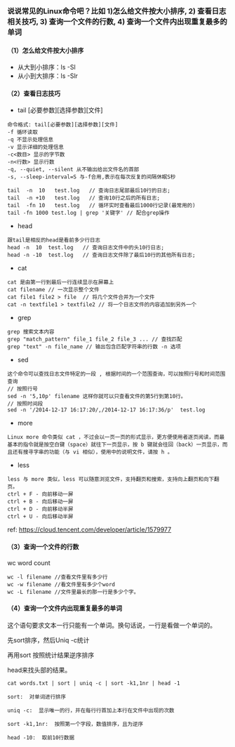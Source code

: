 ### 说说常⻅的Linux命令吧？比如 1)怎么给文件按大小排序, 2) 查看日志相关技巧, 3) 查询一个文件的行数, 4) 查询一个文件内出现重复最多的单词

#### （1）怎么给文件按大小排序

- 从大到小排序：ls -Sl 
- 从小到大排序：ls -Slr

#### （2）查看日志技巧

- tail \[必要参数]\[选择参数][文件]

```
命令格式: tail[必要参数][选择参数][文件]
-f 循环读取
-q 不显示处理信息
-v 显示详细的处理信息
-c<数目> 显示的字节数
-n<行数> 显示行数
-q, --quiet, --silent 从不输出给出文件名的首部
-s, --sleep-interval=S 与-f合用,表示在每次反复的间隔休眠S秒

tail  -n  10   test.log   // 查询日志尾部最后10行的日志;
tail  -n +10   test.log   // 查询10行之后的所有日志;
tail  -fn 10   test.log   // 循环实时查看最后1000行记录(最常用的)
tail -fn 1000 test.log | grep '关键字' // 配合grep操作
```

- head

```
跟tail是相反的head是看前多少行日志
head -n  10  test.log   // 查询日志文件中的头10行日志;
head -n -10  test.log   // 查询日志文件除了最后10行的其他所有日志;
```

- cat

```
cat 是由第一行到最后一行连续显示在屏幕上
cat filename // 一次显示整个文件
cat file1 file2 > file  // 将几个文件合并为一个文件  
cat -n textfile1 > textfile2 // 将一个日志文件的内容追加到另外一个 
```

- grep

```
grep 搜索文本内容
grep "match_pattern" file_1 file_2 file_3 ... // 查找匹配
grep "text" -n file_name // 输出包含匹配字符串的行数 -n 选项
```

- sed

```
这个命令可以查找日志文件特定的一段 , 根据时间的一个范围查询，可以按照行号和时间范围查询
// 按照行号
sed -n '5,10p' filename 这样你就可以只查看文件的第5行到第10行。
// 按照时间段
sed -n '/2014-12-17 16:17:20/,/2014-12-17 16:17:36/p'  test.log
```

- more

```
Linux more 命令类似 cat ，不过会以一页一页的形式显示，更方便使用者逐页阅读，而最基本的指令就是按空白键（space）就往下一页显示，按 b 键就会往回（back）一页显示，而且还有搜寻字串的功能（与 vi 相似），使用中的说明文件，请按 h 。
```

- less

```
less 与 more 类似，less 可以随意浏览文件，支持翻页和搜索，支持向上翻页和向下翻页。
ctrl + F - 向前移动一屏
ctrl + B - 向后移动一屏
ctrl + D - 向前移动半屏
ctrl + U - 向后移动半屏
```

ref: https://cloud.tencent.com/developer/article/1579977



#### （3）查询一个文件的行数

wc word count

```
wc -l filename //查看文件里有多少行
wc -w filename //看文件里有多少个word
wc -L filename //文件里最长的那一行是多少个字。
```



#### （4）查询一个文件内出现重复最多的单词

这个语句要求文本一行只能有一个单词。换句话说，一行是看做一个单词的。

先sort排序，然后Uniq -c统计

再用sort 按照统计结果逆序排序

head来找头部的结果。

```
cat words.txt | sort | uniq -c | sort -k1,1nr | head -1
```

```
sort:  对单词进行排序

uniq -c:  显示唯一的行，并在每行行首加上本行在文件中出现的次数

sort -k1,1nr:  按照第一个字段，数值排序，且为逆序

head -10:  取前10行数据
```

